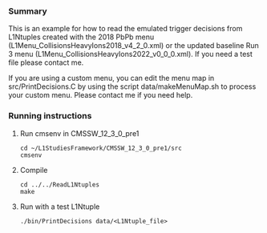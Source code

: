 ### Summary

This is an example for how to read the emulated trigger decisions from L1Ntuples created with the 2018 PbPb menu (L1Menu_CollisionsHeavyIons2018_v4_2_0.xml) or the updated baseline Run 3 menu (L1Menu_CollisionsHeavyIons2022_v0_0_0.xml). If you need a test file please contact me.

If you are using a custom menu, you can edit the menu map in src/PrintDecisions.C by using the script data/makeMenuMap.sh to process your custom menu. Please contact me if you need help.

### Running instructions

1. Run cmsenv in CMSSW_12_3_0_pre1

   ```
   cd ~/L1StudiesFramework/CMSSW_12_3_0_pre1/src
   cmsenv
   ```

2. Compile

   ```
   cd ../../ReadL1Ntuples
   make
   ```

3. Run with a test L1Ntuple

   ```
   ./bin/PrintDecisions data/<L1Ntuple_file>
   ```
